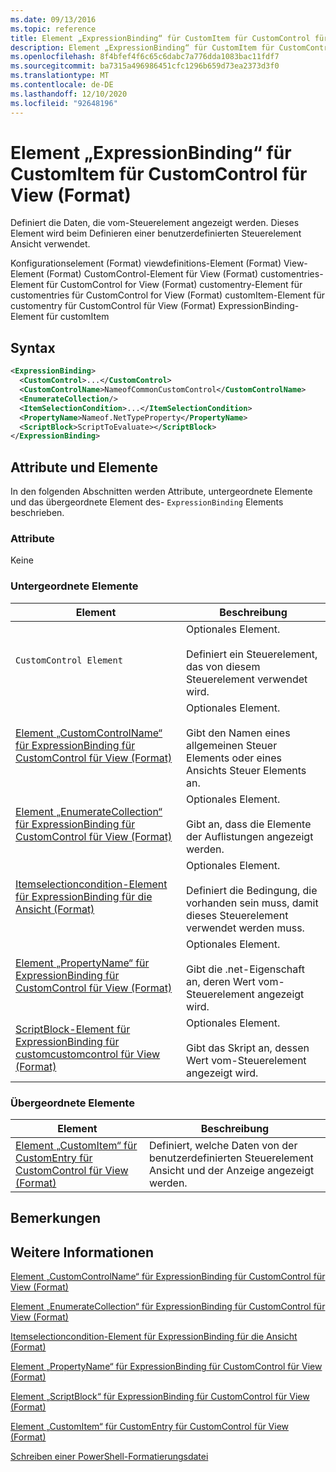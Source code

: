 ```yaml
---
ms.date: 09/13/2016
ms.topic: reference
title: Element „ExpressionBinding“ für CustomItem für CustomControl für View (Format)
description: Element „ExpressionBinding“ für CustomItem für CustomControl für View (Format)
ms.openlocfilehash: 8f4bfef4f6c65c6dabc7a776dda1083bac11fdf7
ms.sourcegitcommit: ba7315a496986451cfc1296b659d73ea2373d3f0
ms.translationtype: MT
ms.contentlocale: de-DE
ms.lasthandoff: 12/10/2020
ms.locfileid: "92648196"
---
```

# <a name="expressionbinding-element-for-customitem-for-customcontrol-for-view-format"></a>Element „ExpressionBinding“ für CustomItem für CustomControl für View (Format)

Definiert die Daten, die vom-Steuerelement angezeigt werden. Dieses Element wird beim Definieren einer benutzerdefinierten Steuerelement Ansicht verwendet.

Konfigurationselement (Format) viewdefinitions-Element (Format) View-Element (Format) CustomControl-Element für View (Format) customentries-Element für CustomControl for View (Format) customentry-Element für customentries für CustomControl for View (Format) customItem-Element für customentry für CustomControl für View (Format) ExpressionBinding-Element für customItem

## <a name="syntax"></a>Syntax

```xml
<ExpressionBinding>
  <CustomControl>...</CustomControl>
  <CustomControlName>NameofCommonCustomControl</CustomControlName>
  <EnumerateCollection/>
  <ItemSelectionCondition>...</ItemSelectionCondition>
  <PropertyName>Nameof.NetTypeProperty</PropertyName>
  <ScriptBlock>ScriptToEvaluate></ScriptBlock>
</ExpressionBinding>
```

## <a name="attributes-and-elements"></a>Attribute und Elemente

In den folgenden Abschnitten werden Attribute, untergeordnete Elemente und das übergeordnete Element des- `ExpressionBinding` Elements beschrieben.

### <a name="attributes"></a>Attribute

Keine

### <a name="child-elements"></a>Untergeordnete Elemente

|Element|Beschreibung|
|-------------|-----------------|
|`CustomControl Element`|Optionales Element.<br /><br /> Definiert ein Steuerelement, das von diesem Steuerelement verwendet wird.|
|[Element „CustomControlName“ für ExpressionBinding für CustomControl für View (Format)](./customcontrolname-element-for-expressionbinding-for-customcontrol-for-view-format.md)|Optionales Element.<br /><br /> Gibt den Namen eines allgemeinen Steuer Elements oder eines Ansichts Steuer Elements an.|
|[Element „EnumerateCollection“ für ExpressionBinding für CustomControl für View (Format)](./enumeratecollection-element-for-expressionbinding-for-customcontrol-for-view-format.md)|Optionales Element.<br /><br /> Gibt an, dass die Elemente der Auflistungen angezeigt werden.|
|[Itemselectioncondition-Element für ExpressionBinding für die Ansicht (Format)](./itemselectioncondition-element-for-expressionbinding-for-customcontrol-format.md)|Optionales Element.<br /><br /> Definiert die Bedingung, die vorhanden sein muss, damit dieses Steuerelement verwendet werden muss.|
|[Element „PropertyName“ für ExpressionBinding für CustomControl für View (Format)](./propertyname-element-for-expressionbinding-for-customcontrol-for-view-format.md)|Optionales Element.<br /><br /> Gibt die .net-Eigenschaft an, deren Wert vom-Steuerelement angezeigt wird.|
|[ScriptBlock-Element für ExpressionBinding für customcustomcontrol für View (Format)](./scriptblock-element-for-expressionbinding-for-customcontrol-for-view-format.md)|Optionales Element.<br /><br /> Gibt das Skript an, dessen Wert vom-Steuerelement angezeigt wird.|

### <a name="parent-elements"></a>Übergeordnete Elemente

|Element|Beschreibung|
|-------------|-----------------|
|[Element „CustomItem“ für CustomEntry für CustomControl für View (Format)](./customitem-element-for-customentry-for-customcontrol-for-view-format.md)|Definiert, welche Daten von der benutzerdefinierten Steuerelement Ansicht und der Anzeige angezeigt werden.|

## <a name="remarks"></a>Bemerkungen

## <a name="see-also"></a>Weitere Informationen

[Element „CustomControlName“ für ExpressionBinding für CustomControl für View (Format)](./customcontrolname-element-for-expressionbinding-for-customcontrol-for-view-format.md)

[Element „EnumerateCollection“ für ExpressionBinding für CustomControl für View (Format)](./enumeratecollection-element-for-expressionbinding-for-customcontrol-for-view-format.md)

[Itemselectioncondition-Element für ExpressionBinding für die Ansicht (Format)](./itemselectioncondition-element-for-expressionbinding-for-customcontrol-format.md)

[Element „PropertyName“ für ExpressionBinding für CustomControl für View (Format)](./propertyname-element-for-expressionbinding-for-customcontrol-for-view-format.md)

[Element „ScriptBlock“ für ExpressionBinding für CustomControl für View (Format)](./scriptblock-element-for-expressionbinding-for-customcontrol-for-view-format.md)

[Element „CustomItem“ für CustomEntry für CustomControl für View (Format)](./customitem-element-for-customentry-for-customcontrol-for-view-format.md)

[Schreiben einer PowerShell-Formatierungsdatei](./writing-a-powershell-formatting-file.md)
